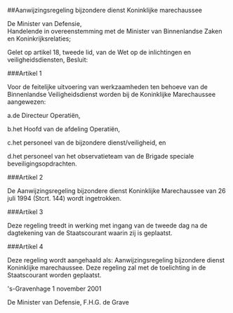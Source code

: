 <meta http-equiv='Content-Type' content='text/html; charset=utf-8' />

##Aanwijzingsregeling bijzondere dienst Koninklijke marechaussee

De Minister van Defensie,  
Handelende in overeenstemming met de Minister van Binnenlandse Zaken en Koninkrijksrelaties;

Gelet op artikel 18, tweede lid, van de Wet op de inlichtingen en veiligheidsdiensten,
Besluit:    

###Artikel  1 

Voor de feitelijke uitvoering van werkzaamheden ten behoeve van de Binnenlandse Veiligheidsdienst worden bij de Koninklijke Marechaussee aangewezen:

a.de Directeur Operatiën,

b.het Hoofd van de afdeling Operatiën,

c.het personeel van de bijzondere dienst/veiligheid, en

d.het personeel van het observatieteam van de Brigade speciale beveiligingsopdrachten. 

###Artikel 2 

De Aanwijzingsregeling bijzondere dienst Koninklijke Marechaussee van 26 juli 1994 (Stcrt. 144) wordt ingetrokken. 

###Artikel 3 

Deze regeling treedt in werking met ingang van de tweede dag na de dagtekening van de Staatscourant waarin zij is geplaatst. 

###Artikel 4 

Deze regeling wordt aangehaald als: Aanwijzingsregeling bijzondere dienst Koninklijke marechaussee.
Deze regeling zal met de toelichting in de Staatscourant worden geplaatst. 

's-Gravenhage
1 november 2001 

De 
Minister van Defensie,
F.H.G. de Grave      
